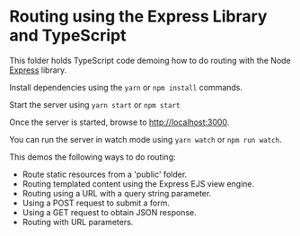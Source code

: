 # Routing using the Express Library and TypeScript
This folder holds TypeScript code demoing how to do routing with the Node [Express](https://expressjs.com/) library.

Install dependencies using the `yarn` or `npm install`
commands.

Start the server using `yarn start` or `npm start`

Once the server is started, browse to
[http://localhost:3000](http://localhost:3000).

You can run the server in watch mode using `yarn watch` or `npm run watch`.

This demos the following ways to do routing:
* Route static resources from a 'public' folder.
* Routing templated content using the Express EJS view engine.
* Routing using a URL with a query string parameter.
* Using a POST request to submit a form.
* Using a GET request to obtain JSON response.
* Routing with URL parameters.
